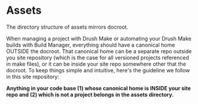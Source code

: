 Assets
======

The directory structure of assets mirrors docroot.

When managing a project with
Drush Make or automating your Drush Make builds with Build Manager, everything
should have a canonical home OUTSIDE the docroot. That canonical home can be a
separate repo outside you site repository (which is the case for all versioned
projects referenced in make files), or it can be inside your site repo somewhere
other that the docroot. To keep things simple and intuitive, here's the
guideline we follow in this site repository:
 
**Anything in your code base (1) whose canonical home is INSIDE your site repo
and (2) which is not a project belongs in the assets directory.**
